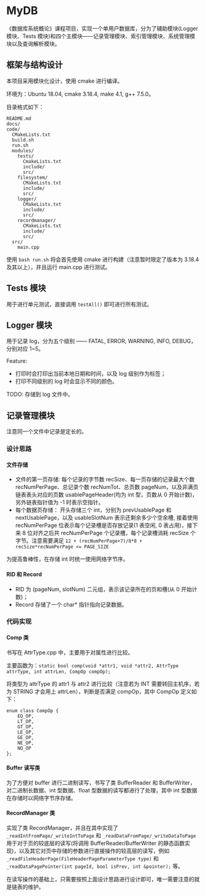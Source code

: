 # MyDB

《数据库系统概论》课程项目，实现一个单用户数据库，分为了辅助模块(Logger 模块、Tests 模块)和四个主模块——记录管理模块、索引管理模块、系统管理模块以及查询解析模块。

## 框架与结构设计

本项目采用模块化设计，使用 cmake 进行编译。

环境为：Ubuntu 18.04, cmake 3.18.4, make 4.1, g++ 7.5.0。

目录格式如下：

```
README.md
docs/
code/
  CMakeLists.txt
  build.sh
  run.sh
  modules/
	tests/
	  CmakeLists.txt
	  include/
	  src/
    filesystem/
	  CMakeLists.txt
	  include/
	  src/
	logger/
	  CMakeLists.txt
	  include/
	  src/
	recordmanager/
	  CMakeLists.txt
	  include/
	  src/
  src/
    main.cpp
```

使用 `bash run.sh` 将会首先使用 cmake 进行构建（注意暂时限定了版本为 3.18.4 及其以上），并且运行 main.cpp 进行测试。

## Tests 模块

用于进行单元测试，直接调用 `testAll()` 即可进行所有测试。

## Logger 模块

用于记录 log，分为五个级别 —— FATAL, ERROR, WARNING, INFO, DEBUG，分别对应 1~5。

Feature:

* 打印时会打印出当前本地日期和时间，以及 log 级别作为标签；
* 打印不同级别的 log 时会显示不同的颜色。

TODO: 存储到 log 文件中。

## 记录管理模块

注意同一个文件中记录是定长的。

### 设计思路

#### 文件存储

* 文件的第一页存储: 每个记录的字节数 recSize、每一页存储的记录最大个数 recNumPerPage、总记录个数 recNumTot、总页数 pageNum，以及非满页链表表头对应的页数 usablePageHeader(均为 int 型，页数从 0 开始计数)，另外链表指针值为 -1 时表示空指针。
* 每个数据页存储： 开头存储三个 int，分别为 prevUsablePage 和 nextUsablePage，以及 usableSlotNum 表示还剩余多少个空余槽, 接着使用 recNumPerPage 位表示每个记录槽是否存放记录(1 表空闲, 0 表占用)，接下来 8 位对齐之后共 recNumPerPage 个记录槽，每个记录槽消耗 recSize 个字节。注意需要满足 `12 + (recNumPerPage+7)/8*8 + recSize*recNumPerPage <= PAGE_SIZE`

为提高鲁棒性，在存储 int 时统一使用网络字节序。

#### RID 和 Record

* RID 为 (pageNum, slotNum) 二元组，表示该记录所在的页和槽(从 0 开始计数)；
* Record 存储了一个 char\* 指针指向记录数据。

### 代码实现

#### Comp 类

书写在 AttrType.cpp 中，主要用于对属性进行比较。

主要函数为：`static bool comp(void *attr1, void *attr2, AttrType attrType, int attrLen, CompOp compOp);`

将类型为 attrType 的 attr1 与 attr2 进行比较（注意若为 INT 需要转回主机序，若为 STRING 才会用上 attrLen），判断是否满足 compOp，其中 CompOp 定义如下：

```
enum class CompOp {
    EQ_OP,
    LT_OP,
    GT_OP,
    LE_OP,
    GE_OP,
    NE_OP,
    NO_OP
};
```

#### Buffer 读写类

为了方便对 buffer 进行二进制读写，书写了类 BufferReader 和 BufferWriter，对二进制长数据、int 型数据、float 型数据的读写都进行了处理，其中 int 型数据在存储时以网络字节序存储。

#### RecordManager 类

实现了类 RecordManager，并且在其中实现了 `_readIntFromPage/_writeIntToPage` 和 `_readDataFromPage/_writeDataToPage` 用于对于页的较底层的读写(将调用 BufferReader/BufferWriter 的静态函数实现)，以及其它对页中存储的参数进行直接操作的较高层的读写，例如 `_readFileHeaderPage(FileHeaderPageParameterType type)` 和 `_readDataPagePointer(int pageId, bool isPrev, int &pointer);` 等。

在读写操作的基础上，只需要按照上面设计思路进行设计即可，唯一需要注意的就是链表的维护。
